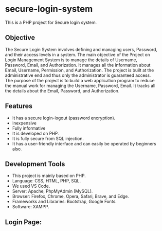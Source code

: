 # secure-login-system
This is a PHP project for Secure login system.


## Objective
The Secure Login System involves defining and managing users, Password, and their access levels in a system.
The main objective of the Project on Login Management System is to manage the details of Username, Password, Email, and Authorization. It manages all the information about Email, Username, Permission, and Authorization. The project is built at the administrative end and thus only the administrator is guaranteed access. The purpose of the project is to build a web application program to reduce the manual work for managing the Username, Password, Email. It tracks all the details about the Email, Password, and Authorization.


## Features

* It has a secure login-logout (password encryption).
* Inexpensive
* Fully informative
* It is developed on PHP.
* It is fully secure from SQL injection.
* It has a user-friendly interface and can easily be operated by beginners also.

## Development Tools

*	This project is mainly based on PHP.
*	Language: CSS, HTML, PHP, SQL.
*	We used VS Code.
*	Server: Apache, PhpMyAdmin (MySQL).
*	Browser: Firefox, Chrome, Opera, Safari, Brave, and Edge.
*	Frameworks and Libraries: Bootstrap, Google Fonts.
*	Software: XAMPP.

## Login Page:


